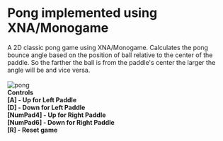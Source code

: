 # Pong implemented using XNA/Monogame
A 2D classic pong game using XNA/Monogame. Calculates the pong bounce angle based on the position of ball relative to the center of the paddle. So the farther the ball is from the paddle's center the larger the angle will be and vice versa.</br > </br >
![pong](https://user-images.githubusercontent.com/19439575/34493860-c6d90aae-f013-11e7-8262-8a65438f767f.gif) </br >
 <b>Controls </br >
 [A] - Up for Left Paddle </br >
 [D] - Down for Left Paddle </br >
 [NumPad4] - Up for Right Paddle </br >
 [NumPad6] - Down for Right Paddle </br >
 [R] - Reset game</b>

